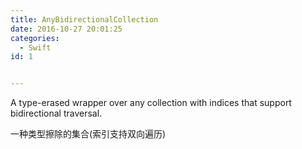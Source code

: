 ```yaml
---
title: AnyBidirectionalCollection
date: 2016-10-27 20:01:25
categories: 
  - Swift
id: 1


---
```


A type-erased wrapper over any collection with indices that support bidirectional traversal.

一种类型擦除的集合(索引支持双向遍历)